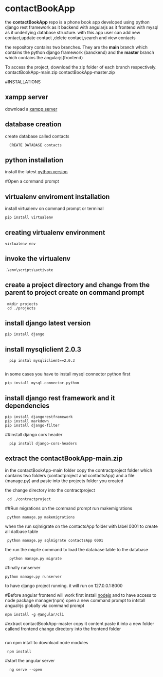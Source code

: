 # contactBookApp
the **contactBookApp** repo is a phone book app developed using python django rest framework as it backend with angularjs as it frontend with mysql as it underlying database structure. with this app user can add new contact,update contact ,delete contact,search and view contacts

the repository contains two branches. They are the **main** branch which contains the python django framework (banckend) and the **master** branch which contains the angularjs(frontend)

To access the project, download the zip folder of each branch respectively.
contactBookApp-main.zip
contactBookApp-master.zip

#INSTALLATIONS
## xampp server
download a [xampp server](https://www.apachefriends.org/) 

## database creation
create database called contacts
```
  CREATE DATABASE contacts
```
## python installation
install the latest [python version](https://www.python.org/)

#Open a command prompt

## virtualenv enviroment installation
install virtualenv on command prompt or terminal
```
pip install virtualenv
```

## creating virtualenv environment

```
virtualenv env
```

## invoke the virtualenv 
```
.\env\scripts\activate
```
## create a project directory and change from the parent to project create on command prompt
```
 mkdir projects
 cd ./projects
```
## install django latest version 
```
pip install django

```
## install mysqliclient 2.0.3
```
  pip instal mysqliclient==2.0.3
  
 ```
 in some cases you have to install mysql connector python first
 ```
 pip install mysql-connector-python
 ```
## install django rest framework and it dependencies
```
pip install djangorestframework
pip install markdown
pip install django-filter
```
##install django cors header
```
  pip install django-cors-headers
```
## extract the contactBookApp-main.zip
 in the contactBookApp-main folder copy the contractproject folder which contains two folders (contactproject and contactsApp) and a file (manage.py) and paste into the projects folder you created
 
 the change directory into the contractproject 
 ```
  cd ./contractproject
 ```
 
 ##Run migrations
 on the command prompt run makemigrations
 
 ```
  python manage.py makemigrations
 ```
 when the run sqlmigrate on the contactsApp folder with label 0001 to create all datbase table
 ```
  python manage.py sqlmigrate contactsApp 0001
 ```
 the run the migrte command to load the database table to the database
 
 ```
   python manage.py migrate
 ```
 #finally runserver
 ```
 python manage.py runserver
 ```
 to have django project running.
 it will run on 127.0.0.1:8000
 
 #Before angular frontend will work
 first install [nodejs](https://nodejs.org/en/download) and to have access to node package manager(npm)
 open a new command prompt to intstall angualrjs  globally via command prompt
 ```
 npm install -g @angular/cli
 ```
 #extract contactBookApp-master copy it content paste it into a new  folder callend frontend
  change directory into the frontend folder
  ``` cd ./frontend
  ```
  run npm intall to download node modules
  ```
   npm install
  ```
 #start the angular server
 ```
   ng serve --open
 ```

